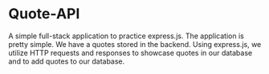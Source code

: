 # Quote-API

A simple full-stack application to practice express.js. The application is pretty simple. We have a quotes stored in the backend. Using express.js, we
utilize HTTP requests and responses to showcase quotes in our database and to add quotes to our database. 
